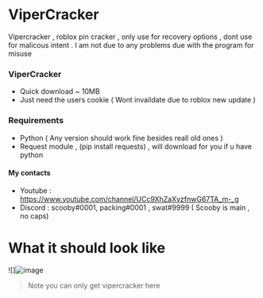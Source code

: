# ViperCracker
Vipercracker , roblox pin cracker , 
only use for recovery options , dont use for malicous intent . 
I am not due to any problems due with the program for misuse 
### ViperCracker
- Quick download ~ 10MB
- Just need the users cookie ( Wont invaildate due to roblox new update ) 
### Requirements
- Python ( Any version should work fine besides reall old ones ) 
- Request module , (pip install requests) , will download for you if u have python 
#### My contacts 
- Youtube : https://www.youtube.com/channel/UCc9XhZaXvzfnwG67TA_m-_g
- Discord : scooby#0001, packing#0001 , swat#9999 ( Scooby is main , no caps)

# What it should look like 
![]![image](https://user-images.githubusercontent.com/100179759/172732539-298419a4-a3be-4e61-b6d6-b7bd302df735.png)
> Note you can only get vipercracker here
